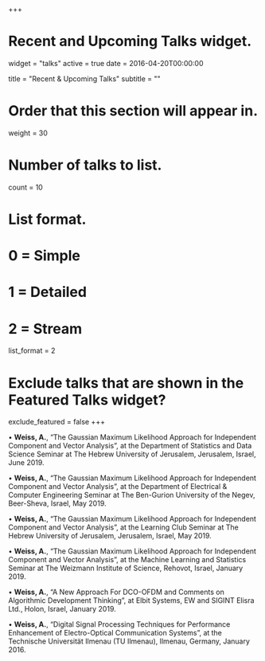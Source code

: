 +++
# Recent and Upcoming Talks widget.
widget = "talks"
active = true
date = 2016-04-20T00:00:00

title = "Recent & Upcoming Talks"
subtitle = ""

# Order that this section will appear in.
weight = 30

# Number of talks to list.
count = 10

# List format.
#   0 = Simple
#   1 = Detailed
#   2 = Stream
list_format = 2

# Exclude talks that are shown in the Featured Talks widget?
exclude_featured = false
+++

•	**Weiss, A.**, “The Gaussian Maximum Likelihood Approach for Independent Component and Vector Analysis”, at the Department of Statistics and Data Science Seminar at The Hebrew University of Jerusalem, Jerusalem, Israel, June 2019.

•	**Weiss, A.**, “The Gaussian Maximum Likelihood Approach for Independent Component and Vector Analysis”, at the Department of Electrical & Computer Engineering Seminar at The Ben-Gurion University of the Negev, Beer-Sheva, Israel, May 2019.

•	**Weiss, A.**, “The Gaussian Maximum Likelihood Approach for Independent Component and Vector Analysis”, at the Learning Club Seminar at The Hebrew University of Jerusalem, Jerusalem, Israel, May 2019.

•	**Weiss, A.**, “The Gaussian Maximum Likelihood Approach for Independent Component and Vector Analysis”, at the Machine Learning and Statistics Seminar at The Weizmann Institute of Science, Rehovot, Israel, January 2019.

•	**Weiss, A.**, “A New Approach For DCO-OFDM and Comments on Algorithmic Development Thinking”, at Elbit Systems, EW and SIGINT Elisra Ltd., Holon, Israel, January 2019.

•	**Weiss, A.**, “Digital Signal Processing Techniques for Performance Enhancement of Electro-Optical Communication Systems”, at the Technische Universität Ilmenau (TU Ilmenau), Ilmenau, Germany, January 2016.
